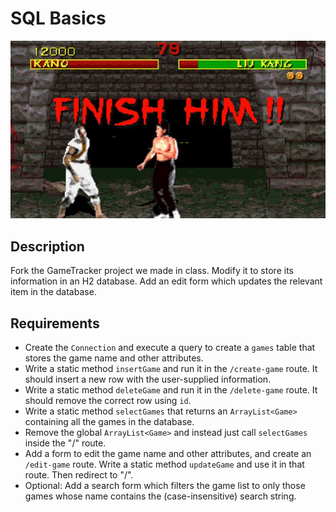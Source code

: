 # SQL Basics

![screenshot](screenshot.jpg)

## Description

Fork the GameTracker project we made in class. Modify it to store its information in an H2 database. Add an edit form which updates the relevant item in the database.

## Requirements

* Create the `Connection` and execute a query to create a `games` table that stores the game name and other attributes.
* Write a static method `insertGame` and run it in the `/create-game` route. It should insert a new row with the user-supplied information.
* Write a static method `deleteGame` and run it in the `/delete-game` route. It should remove the correct row using `id`.
* Write a static method `selectGames` that returns an `ArrayList<Game>` containing all the games in the database.
* Remove the global `ArrayList<Game>` and instead just call `selectGames` inside the "/" route.
* Add a form to edit the game name and other attributes, and create an `/edit-game` route. Write a static method `updateGame` and use it in that route. Then redirect to "/".
* Optional: Add a search form which filters the game list to only those games whose name contains the (case-insensitive) search string.
